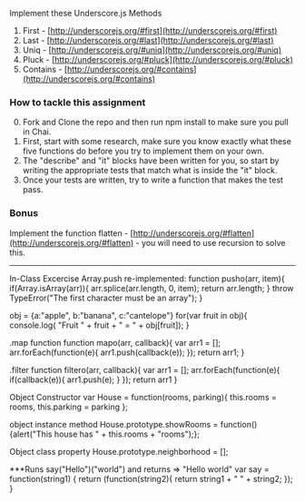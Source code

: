 Implement these Underscore.js Methods

1. First -  [http://underscorejs.org/#first](http://underscorejs.org/#first)
2. Last - [http://underscorejs.org/#last](http://underscorejs.org/#last)
3. Uniq - [http://underscorejs.org/#uniq](http://underscorejs.org/#uniq)
4. Pluck - [http://underscorejs.org/#pluck](http://underscorejs.org/#pluck)
4. Contains - [http://underscorejs.org/#contains](http://underscorejs.org/#contains)

### How to tackle this assignment

0. Fork and Clone the repo and then run npm install to make sure you pull in Chai.
1. First, start with some research, make sure you know exactly what these five functions do before you try to implement them on your own.
2. The "describe" and "it" blocks have been written for you, so start by writing the appropriate tests that match what is inside the "it" block.
3. Once your tests are written, try to write a function that makes the test pass.

### Bonus

Implement the function flatten  - [http://underscorejs.org/#flatten](http://underscorejs.org/#flatten) - you will need to use recursion to solve this.

******
In-Class Excercise
  Array.push re-implemented:
  function pusho(arr, item){
    if(Array.isArray(arr)){
    arr.splice(arr.length, 0, item);
    return arr.length;
    }
    throw TypeError("The first character must be an array");
  }

  obj = {a:"apple", b:"banana", c:"cantelope"}
  for(var fruit in obj){
    console.log( "Fruit " + fruit + " = " + obj[fruit]);
  }

  .map function
  function mapo(arr, callback){
    var arr1 = [];
    arr.forEach(function(e){
    arr1.push(callback(e));
    });
    return arr1;
  }

  .filter
  function filtero(arr, callback){
    var arr1 = [];
    arr.forEach(function(e){
    if(callback(e)){
    arr1.push(e);
    }
    });
    return arr1
  }

  Object Constructor
  var House = function(rooms, parking){
    this.rooms = rooms,
    this.parking = parking
  };

  object instance method
  House.prototype.showRooms = function(){alert("This house has " + this.rooms + "rooms");};

  Object class property
  House.prototype.neighborhood = [];

  ***Runs say("Hello")("world") and returns => "Hello world"
  var say = function(string1) {
    return (function(string2){
      return string1 + " " + string2;
      });
  }
